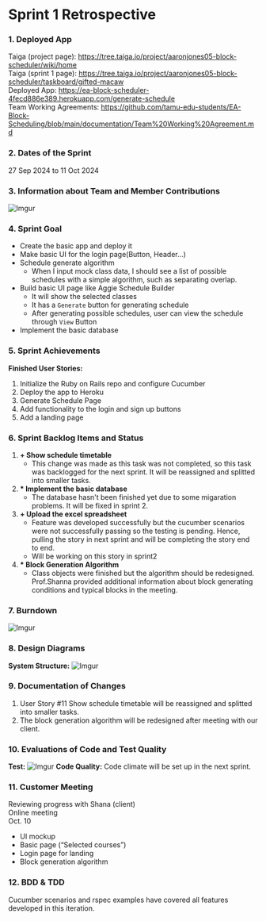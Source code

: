 # Sprint 1 Retrospective

### 1. Deployed App
Taiga (project page): https://tree.taiga.io/project/aaronjones05-block-scheduler/wiki/home <br>
Taiga (sprint 1 page): https://tree.taiga.io/project/aaronjones05-block-scheduler/taskboard/gifted-macaw <br>
Deployed App: https://ea-block-scheduler-4fecd886e389.herokuapp.com/generate-schedule<br>
Team Working Agreements: https://github.com/tamu-edu-students/EA-Block-Scheduling/blob/main/documentation/Team%20Working%20Agreement.md

### 2. Dates of the Sprint
27 Sep 2024 to 11 Oct 2024

### 3. Information about Team and Member Contributions
![Imgur](https://i.imgur.com/9nP9xGj.png)

### 4. Sprint Goal 
- Create the basic app and deploy it
- Make basic UI for the login page(Button, Header...)
- Schedule generate algorithm
	- When I input mock class data, I should see a list of possible schedules with a simple algorithm, such as separating overlap.
- Build basic UI page like Aggie Schedule Builder
    - It will show the selected classes
    - It has a `Generate` button for generating schedule
    - After generating possible schedules, user can view the schedule through `View` Button
- Implement the basic database

### 5. Sprint Achievements
**Finished User Stories:**
1. Initialize the Ruby on Rails repo and configure Cucumber
2. Deploy the app to Heroku
3. Generate Schedule Page
4. Add functionality to the login and sign up buttons
5. Add a landing page


### 6. Sprint Backlog Items and Status
1. **+ Show schedule timetable**
    - This change was made as this task was not completed, so this task was backlogged for the next sprint. It will be reassigned and splitted into smaller tasks.
2. **\* Implement the basic database**
    - The database hasn't been finished yet due to some migaration problems. It will be fixed in sprint 2.
3. **+ Upload the excel spreadsheet**
    - Feature was developed successfully but the cucumber scenarios were not successfully passing so the testing is pending. Hence, pulling the story in next sprint and will be completing the story end to end.
    - Will be working on this story in sprint2
4. **\* Block Generation Algorithm**
    - Class objects were finished but the algorithm should be redesigned. Prof.Shanna provided additional information about block generating conditions and typical blocks in the meeting.
    
### 7. Burndown
![Imgur](https://i.imgur.com/LZqyTxb.png)

### 8. Design Diagrams
**System Structure:**
![Imgur](https://i.imgur.com/CCtDZlI.png)

### 9. Documentation of Changes
1. User Story #11 Show schedule timetable will be reassigned and splitted into smaller tasks.
2. The block generation algorithm will be redesigned after meeting with our client.

### 10. Evaluations of Code and Test Quality
**Test:**
![Imgur](https://i.imgur.com/9MuFZX9.png)
**Code Quality:**
Code climate will be set up in the next sprint.

### 11. Customer Meeting
Reviewing progress with Shana (client) <br>
Online meeting <br>
Oct. 10 <br>
- UI mockup
- Basic page (“Selected courses”)
- Login page for landing
- Block generation algorithm 

### 12. BDD & TDD
Cucumber scenarios and rspec examples have covered all features developed in this iteration.

